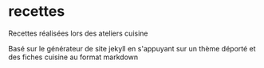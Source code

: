 # recettes
Recettes réalisées lors des ateliers cuisine

Basé sur le générateur de site jekyll en s'appuyant sur un thème déporté et des fiches cuisine au format markdown
